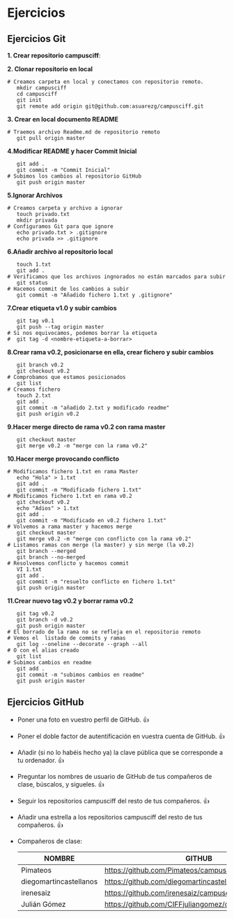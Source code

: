 # Ejercicios 
## Ejercicios Git

__1. Crear repositorio campusciff__:

__2. Clonar repositorio en local__

```
# Creamos carpeta en local y conectamos con repositorio remoto.
   mkdir campusciff
   cd campusciff
   git init
   git remote add origin git@github.com:asuarezg/campusciff.git
```

__3. Crear en local documento README__
```
# Traemos archivo Readme.md de repositorio remoto
   git pull origin master
```

__4.Modificar README y hacer Commit Inicial__
```
   git add .
   git commit -m "Commit Inicial"
# Subimos los cambios al repositorio GitHub
   git push origin master
```
__5.Ignorar Archivos__
```
# Creamos carpeta y archivo a ignorar
   touch privado.txt
   mkdir privada
# Configuramos Git para que ignore
   echo privado.txt > .gitignore
   echo privada >> .gitignore
```
__6.Añadir archivo al repositorio local__
```
   touch 1.txt
   git add .
# Verificamos que los archivos ingnorados no están marcados para subir
   git status
# Hacemos commit de los cambios a subir
   git commit -m "Añadido fichero 1.txt y .gitignore"
```
__7.Crear etiqueta v1.0 y subir cambios__
```
   git tag v0.1
   git push --tag origin master
# Si nos equivocamos, podemos borrar la etiqueta
#  git tag -d <nombre-etiqueta-a-borrar>
```
__8.Crear rama v0.2, posicionarse en ella, crear fichero y subir cambios__
```
   git branch v0.2
   git checkout v0.2
# Comprobamos que estamos posicionados
   git list
# Creamos fichero
   touch 2.txt
   git add .
   git commit -m "añadido 2.txt y modificado readme"
   git push origin v0.2
```
__9.Hacer merge directo de rama v0.2 con rama master__
```
   git checkout master 
   git merge v0.2 -m "merge con la rama v0.2"
```
__10.Hacer merge provocando conflicto__
```
# Modificamos fichero 1.txt en rama Master
   echo "Hola" > 1.txt
   git add . 
   git commit -m "Modificado fichero 1.txt"
# Modificamos fichero 1.txt en rama v0.2
   git checkout v0.2
   echo "Adios" > 1.txt
   git add . 
   git commit -m "Modificado en v0.2 fichero 1.txt"   
# Volvemos a rama master y hacemos merge
   git checkout master 
   git merge v0.2 -m "merge con conflicto con la rama v0.2"
# Listamos ramas con merge (la master) y sin merge (la v0.2)
   git branch --merged
   git branch --no-merged
# Resolvemos conflicto y hacemos commit
   VI 1.txt
   git add .
   git commit -m "resuelto conflicto en fichero 1.txt"  
   git push origin master
```
__11.Crear nuevo tag v0.2 y borrar rama v0.2__
```
   git tag v0.2
   git branch -d v0.2  
   git push origin master
# El borrado de la rama no se refleja en el repositorio remoto
# Vemos el  listado de commits y ramas
   git log --oneline --decorate --graph --all
# O con el alias creado
   git list
# Subimos cambios en readme
   git add .
   git commit -m "subimos cambios en readme"   
   git push origin master
```
## Ejercicios GitHub

* Poner una foto en vuestro perfil de GitHub. :+1:
* Poner el doble factor de autentificación en vuestra cuenta de GitHub. :+1:
* Añadir (si no lo habéis hecho ya) la clave pública que se corresponde a tu ordenador. :+1:
* Preguntar los nombres de usuario de GitHub de tus compañeros de clase, búscalos, y sigueles.  :+1:
* Seguir los repositorios campusciff del resto de tus compañeros.  :+1:
* Añadir una estrella a los repositorios campusciff del resto de tus compañeros.  :+1:
* Compañeros de clase:

  |        NOMBRE          |             GITHUB                                       |
  | ---------------------- | -------------------------------------------------------  |
  | Pimateos               | https://github.com/Pimateos/campusciff.git               |
  | diegomartincastellanos | https://github.com/diegomartincastellanos/campusciff.git |
  | irenesaiz              | https://github.com/irenesaiz/campusciff.git              |
  | Julián Gómez           | https://github.com/CIFFjuliangomez/campusciff.git        |
 
  
  

